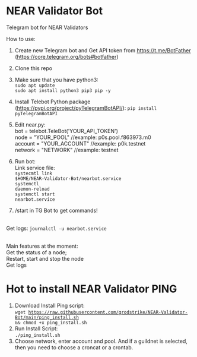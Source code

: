 # NEAR Validator Bot
 Telegram bot for NEAR Validators

How to use:
1. Create new Telegram bot and Get API token from https://t.me/BotFather (https://core.telegram.org/bots#botfather)
2. Clone this repo
3. Make sure that you have python3:
<br><code>sudo apt update</code>
<br><code>sudo apt install python3 pip3 pip -y</code>
4. Install Telebot Python package (https://pypi.org/project/pyTelegramBotAPI/):
<code>pip install pyTelegramBotAPI</code>
5. Edit near.py:
<br>bot = telebot.TeleBot('YOUR_API_TOKEN')
<br>node = "YOUR_POOL" //example: p0s.pool.f863973.m0
<br>account = "YOUR_ACCOUNT" //example: p0k.testnet
<br>network = "NETWORK" //example: testnet
6. Run bot:
<br>Link service file:
<br><code>systecmtl link $HOME/NEAR-Validator-Bot/nearbot.service</code>
<br><code>systemctl daemon-reload</code>
<br><code>systemctl start nearbot.service</code>

7. /start in TG Bot to get commands!


<br>Get logs:
<code>journalctl -u nearbot.service</code>

<br>Main features at the moment:
<br>Get the status of a node;
<br>Restart, start and stop the node
<br>Get logs

# Hot to install NEAR Validator PING
1. Download Install Ping script: 
<br><code>wget https://raw.githubusercontent.com/grodstrike/NEAR-Validator-Bot/main/ping_install.sh && chmod +x ping_install.sh</code>
2. Run Install Script:
<br><code>./ping_install.sh</code>
3. Choose network, enter account and pool. And if a guildnet is selected, then you need to choose a croncat or a crontab.
<br>
<br>
